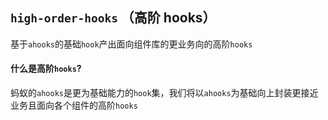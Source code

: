 ## `high-order-hooks` （高阶 hooks）

基于`ahooks`的基础`hook`产出面向组件库的更业务向的高阶`hooks`

#### 什么是高阶`hooks`?

蚂蚁的`ahooks`是更为基础能力的`hook`集，我们将以`ahooks`为基础向上封装更接近业务且面向各个组件的高阶`hooks`
